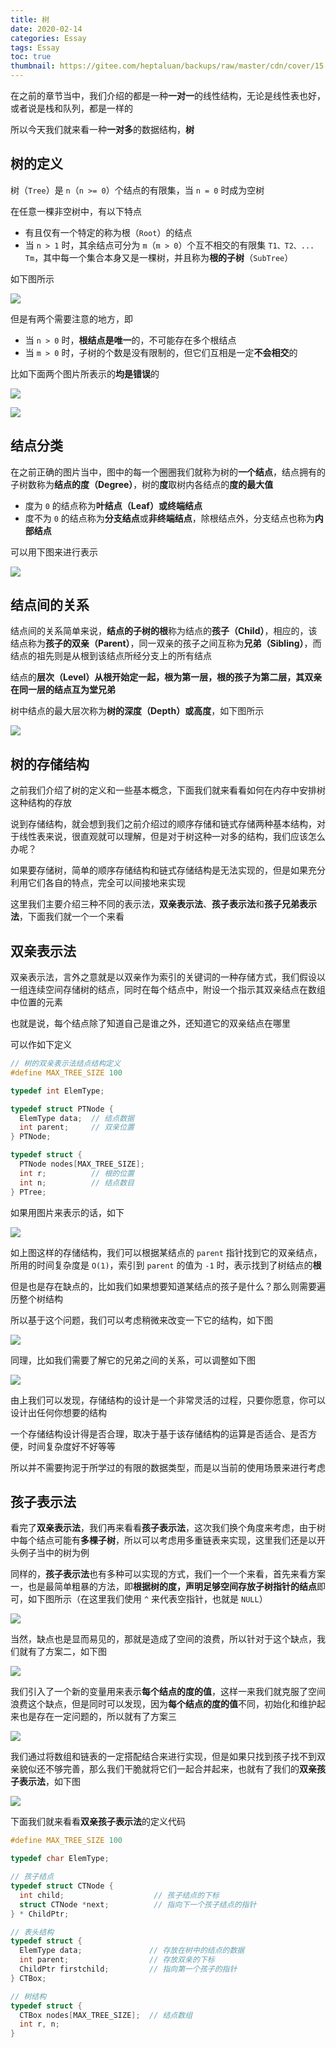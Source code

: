 ```yaml
---
title: 树
date: 2020-02-14
categories: Essay
tags: Essay
toc: true
thumbnail: https://gitee.com/heptaluan/backups/raw/master/cdn/cover/15.jpg
---
```


在之前的章节当中，我们介绍的都是一种**一对一**的线性结构，无论是线性表也好，或者说是栈和队列，都是一样的

所以今天我们就来看一种**一对多**的数据结构，**树**

<!--more-->

## 树的定义

树（`Tree`）是 `n`（`n >= 0`）个结点的有限集，当 `n = 0` 时成为空树

在任意一棵非空树中，有以下特点

* 有且仅有一个特定的称为根（`Root`）的结点
* 当 `n > 1` 时，其余结点可分为 `m`（`m > 0`）个互不相交的有限集 `T1、T2、... Tm`，其中每一个集合本身又是一棵树，并且称为**根的子树**（`SubTree`）

如下图所示

![](https://gitee.com/heptaluan/backups/raw/master/cdn/essay/79.png)

但是有两个需要注意的地方，即

* 当 `n > 0` 时，**根结点是唯一**的，不可能存在多个根结点
* 当 `m > 0` 时，子树的个数是没有限制的，但它们互相是一定**不会相交**的

比如下面两个图片所表示的**均是错误**的

![](https://gitee.com/heptaluan/backups/raw/master/cdn/essay/80.png)

![](https://gitee.com/heptaluan/backups/raw/master/cdn/essay/81.png)



## 结点分类

在之前正确的图片当中，图中的每一个圈圈我们就称为树的**一个结点**，结点拥有的子树数称为**结点的度（Degree）**，树的**度**取树内各结点的**度的最大值**

* 度为 `0` 的结点称为**叶结点（Leaf）**或**终端结点**
* 度不为 `0` 的结点称为**分支结点**或**非终端结点**，除根结点外，分支结点也称为**内部结点**

可以用下图来进行表示

![](https://gitee.com/heptaluan/backups/raw/master/cdn/essay/82.png)



## 结点间的关系

结点间的关系简单来说，**结点的子树的根**称为结点的**孩子（Child）**，相应的，该结点称为**孩子的双亲（Parent）**，同一双亲的孩子之间互称为**兄弟（Sibling）**，而结点的祖先则是从根到该结点所经分支上的所有结点

结点的**层次（Level）**从根开始定一起，根为第一层，根的孩子为第二层，其双亲在同一层的结点互为**堂兄弟**

树中结点的最大层次称为**树的深度（Depth）**或**高度**，如下图所示

![](https://gitee.com/heptaluan/backups/raw/master/cdn/essay/83.png)




## 树的存储结构

之前我们介绍了树的定义和一些基本概念，下面我们就来看看如何在内存中安排树这种结构的存放

说到存储结构，就会想到我们之前介绍过的顺序存储和链式存储两种基本结构，对于线性表来说，很直观就可以理解，但是对于树这种一对多的结构，我们应该怎么办呢？

如果要存储树，简单的顺序存储结构和链式存储结构是无法实现的，但是如果充分利用它们各自的特点，完全可以间接地来实现

这里我们主要介绍三种不同的表示法，**双亲表示法**、**孩子表示法**和**孩子兄弟表示法**，下面我们就一个一个来看



## 双亲表示法

双亲表示法，言外之意就是以双亲作为索引的关键词的一种存储方式，我们假设以一组连续空间存储树的结点，同时在每个结点中，附设一个指示其双亲结点在数组中位置的元素

也就是说，每个结点除了知道自己是谁之外，还知道它的双亲结点在哪里

可以作如下定义

```c
// 树的双亲表示法结点结构定义
#define MAX_TREE_SIZE 100

typedef int ElemType;

typedef struct PTNode {
  ElemType data;  // 结点数据
  int parent;     // 双亲位置
} PTNode;

typedef struct {
  PTNode nodes[MAX_TREE_SIZE];
  int r;          // 根的位置
  int n;          // 结点数目
} PTree;
```

如果用图片来表示的话，如下

![](https://gitee.com/heptaluan/backups/raw/master/cdn/essay/84.png)

如上图这样的存储结构，我们可以根据某结点的 `parent` 指针找到它的双亲结点，所用的时间复杂度是 `O(1)`，索引到 `parent` 的值为 `-1` 时，表示找到了树结点的**根**

但是也是存在缺点的，比如我们如果想要知道某结点的孩子是什么？那么则需要遍历整个树结构

所以基于这个问题，我们可以考虑稍微来改变一下它的结构，如下图

![](https://gitee.com/heptaluan/backups/raw/master/cdn/essay/85.png)

同理，比如我们需要了解它的兄弟之间的关系，可以调整如下图

![](https://gitee.com/heptaluan/backups/raw/master/cdn/essay/86.png)

由上我们可以发现，存储结构的设计是一个非常灵活的过程，只要你愿意，你可以设计出任何你想要的结构

一个存储结构设计得是否合理，取决于基于该存储结构的运算是否适合、是否方便，时间复杂度好不好等等

所以并不需要拘泥于所学过的有限的数据类型，而是以当前的使用场景来进行考虑


## 孩子表示法

看完了**双亲表示法**，我们再来看看**孩子表示法**，这次我们换个角度来考虑，由于树中每个结点可能有**多棵子树**，所以可以考虑用多重链表来实现，这里我们还是以开头例子当中的树为例

同样的，**孩子表示法**也有多种可以实现的方式，我们一个一个来看，首先来看方案一，也是最简单粗暴的方法，即**根据树的度，声明足够空间存放子树指针的结点**即可，如下图所示（在这里我们使用 `^` 来代表空指针，也就是 `NULL`）

![](https://gitee.com/heptaluan/backups/raw/master/cdn/essay/87.png)

当然，缺点也是显而易见的，那就是造成了空间的浪费，所以针对于这个缺点，我们就有了方案二，如下图

![](https://gitee.com/heptaluan/backups/raw/master/cdn/essay/88.png)

我们引入了一个新的变量用来表示**每个结点的度的值**，这样一来我们就克服了空间浪费这个缺点，但是同时可以发现，因为**每个结点的度的值**不同，初始化和维护起来也是存在一定问题的，所以就有了方案三

![](https://gitee.com/heptaluan/backups/raw/master/cdn/essay/89.png)

我们通过将数组和链表的一定搭配结合来进行实现，但是如果只找到孩子找不到双亲貌似还不够完善，那么我们干脆就将它们一起合并起来，也就有了我们的**双亲孩子表示法**，如下图

![](https://gitee.com/heptaluan/backups/raw/master/cdn/essay/90.png)

下面我们就来看看**双亲孩子表示法**的定义代码

```c
#define MAX_TREE_SIZE 100

typedef char ElemType;

// 孩子结点
typedef struct CTNode {
  int child;                    // 孩子结点的下标
  struct CTNode *next;          // 指向下一个孩子结点的指针
} * ChildPtr;

// 表头结构
typedef struct {
  ElemType data;               // 存放在树中的结点的数据
  int parent;                  // 存放双亲的下标
  ChildPtr firstchild;         // 指向第一个孩子的指针
} CTBox;

// 树结构
typedef struct {
  CTBox nodes[MAX_TREE_SIZE];  // 结点数组
  int r, n;
}
```